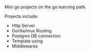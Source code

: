 Mini go projects on the go learning path.

Projects include:
* Http Server
* Gorilla/mux Routing
* Postgres DB connection
* Template using
* Middlewares
